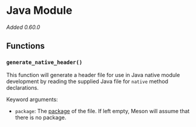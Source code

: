 # Java Module

*Added 0.60.0*

## Functions

### `generate_native_header()`

This function will generate a header file for use in Java native module
development by reading the supplied Java file for `native` method declarations.

Keyword arguments:

- `package`: The [package](https://en.wikipedia.org/wiki/Java_package) of the
file. If left empty, Meson will assume that there is no package.
